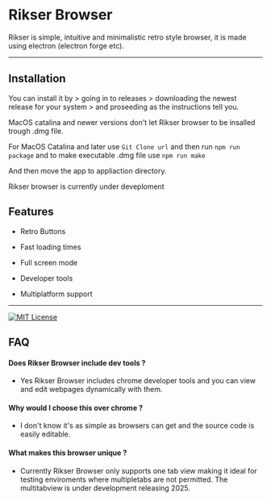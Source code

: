 
# Rikser Browser

Rikser is simple, intuitive and minimalistic retro style browser, it is made using electron (electron forge etc).




--- 

## Installation

You can install it by > going in to releases > downloading the newest release for your system > and proseeding as the instructions tell you. 

MacOS catalina and newer versions don't let Rikser browser to be insalled trough .dmg file.

For MacOS Catalina and later use ```Git Clone url``` and then run ```npm run package``` and to make executable .dmg file use ```npm run make```

And then move the app to appliaction directory.


Rikser browser is currently under deveploment 


## Features

- Retro Buttons

- Fast loading times

- Full screen mode

- Developer tools

- Multiplatform support


---



[![MIT License](https://img.shields.io/badge/License-MIT-green.svg)](https://choosealicense.com/licenses/mit/)


## FAQ

#### Does Rikser Browser include dev tools ?

   - Yes Rikser Browser includes chrome developer tools and you can view and edit webpages dynamically with them.

#### Why would I choose this over chrome ?

   - I don't know it's as simple as browsers can get and the source code is easily editable.

#### What makes this browser unique ?

   - Currently Rikser Browser only supports one tab view making it ideal for testing enviroments where multipletabs are not permitted.
     The multitabview is under development releasing 2025.
   

